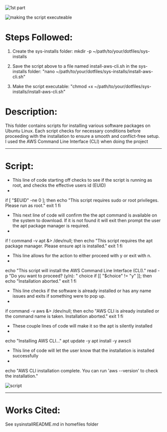 

![1st part ](https://github.com/user-attachments/assets/397888ad-8581-4d5f-bc5f-a8baa730a93b)

![making the script executeable](https://github.com/user-attachments/assets/130190c1-08cd-4c22-a808-1fd70a308c02)

# Steps Followed:
1. Create the sys-installs folder:
mkdir -p ~/path/to/your/dotfiles/sys-installs


2. Save the script above to a file named install-aws-cli.sh in the sys-installs folder:
"nano ~/path/to/your/dotfiles/sys-installs/install-aws-cli.sh"


3. Make the script executable:
"chmod +x ~/path/to/your/dotfiles/sys-installs/install-aws-cli.sh"

# Description:
This folder contains scripts for installing various software packages on Ubuntu Linux. Each script checks for necessary conditions before proceeding with the installation to ensure a smooth and conflict-free setup. I used the AWS Command Line Interface (CLI) when doing the project

---------------------------------------------------------------------------------------------------------------------------------------------------------------

# Script:
- This line of code starting off checks to see if the script is running as root, and checks the effective users id (EUID)
- 
if [ "$EUID" -ne 0 ]; then
  echo "This script requires sudo or root privileges. Please run as root."
  exit 1
fi


- This next line of code will confirm the the apt command is available on the system to download. If it is not found it will exit then prompt the user the apt package manager is required.
- 
if ! command -v apt &> /dev/null; then
  echo "This script requires the apt package manager. Please ensure apt is installed."
  exit 1
fi


- This line allows for the action to either proceed with y or exit with n.
- 
echo "This script will install the AWS Command Line Interface (CLI)."
read -p "Do you want to proceed? (y/n): " choice
if [[ "$choice" != "y" ]]; then
  echo "Installation aborted."
  exit 1
fi


- This line checks if the software is already installed or has any name issues and exits if something were to pop up.
- 
if command -v aws &> /dev/null; then
  echo "AWS CLI is already installed or the command name is taken. Installation aborted."
  exit 1
fi


- These couple lines of code will make it so the apt is silently installed
-
echo "Installing AWS CLI..."
apt update -y
apt install -y awscli


- This line of code will let the user know that the installation is installed successfully
-
echo "AWS CLI installation complete. You can run 'aws --version' to check the installation."

![script](https://github.com/user-attachments/assets/4a159cfa-cd75-4d45-a847-c89aa9ffb50f)





---------------------------------
# Works Cited:

See sysinstallREADME.md in homefiles folder

